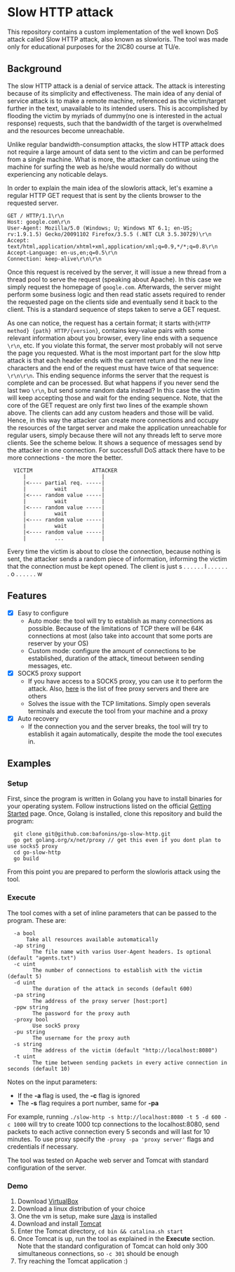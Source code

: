 # Slow HTTP attack

This repository contains a custom implementation of the well known DoS attack called Slow HTTP attack, also known as slowloris. The tool was made only for educational purposes for the 2IC80 course at TU/e.

## Background

The slow HTTP attack is a denial of service attack. The attack is interesting because of its simplicity and effectiveness. The main idea of any denial of service attack is to make a remote machine, referenced as the victim/target further in the text, unavailable to its intended users. This is accomplished by flooding the victim by myriads of dummy(no one is interested in the actual response) requests, such that the bandwidth of the target is overwhelmed and the resources become unreachable.

Unlike regular bandwidth-consumption attacks, the slow HTTP attack does not require a large amount of data sent to the victim and can be performed from a single machine. What is more, the attacker can continue using the machine for surfing the web as he/she would normally do without experiencing any noticable delays. 

In order to explain the main idea of the slowloris attack, let's examine a regular HTTP GET request that is sent by the clients browser to the requested server.

```
GET / HTTP/1.1\r\n
Host: google.com\r\n
User-Agent: Mozilla/5.0 (Windows; U; Windows NT 6.1; en-US; rv:1.9.1.5) Gecko/20091102 Firefox/3.5.5 (.NET CLR 3.5.30729)\r\n
Accept: text/html,application/xhtml+xml,application/xml;q=0.9,*/*;q=0.8\r\n
Accept-Language: en-us,en;q=0.5\r\n
Connection: keep-alive\r\n\r\n
```

Once this request is received by the server, it will issue a new thread from a thread pool to serve the request (speaking about Apache). In this case we simply request the homepage of `google.com`. Afterwards, the server might perform some business logic and then read static assets required to render the requested page on the clients side and eventually send it back to the client. This is a standard sequence of steps taken to serve a GET request.

As one can notice, the request has a certain format; it starts with`{HTTP method} {path} HTTP/{version}`, contains key-value pairs with some relevant information about you browser, every line ends with a sequence `\r\n`, etc. If you violate this format, the server most probably will not serve the page you requested. What is the most important part for the slow http attack is that each header ends with the carrent return and the new line characters and the end of the request must have twice of that sequence: `\r\n\r\n`. This ending sequence informs the server that the request is complete and can be processed. But what happens if you never send the last two `\r\n`, but send some random data instead? In this case the victim will keep accepting those and wait for the ending sequence. Note, that the core of the GET request are only first two lines of the example shown above. The clients can add any custom headers and those will be valid. Hence, in this way the attacker can create more connections and occupy the resources of the target server and make the application unreachable for regular users, simply because there will not any threads left to serve more clients. See the scheme below. It shows a sequence of messages send by the attacker in one connection. For successfull DoS attack there have to be more connections - the more the better.

```
  VICTIM                   ATTACKER
     |                        |
     |<---- partial req. -----|
     |         wait           |
     |<---- random value -----|
     |         wait           |
     |<---- random value -----|
     |         wait           |
     |<---- random value -----|
     |         wait           |
     |<---- random value -----|
     |         ...            |
```

Every time the victim is about to close the connection, because nothing is sent, the attacker sends a random piece of information, informing the victim that the connection must be kept opened. The client is just s . .  . . . . l . . . . . . . o . . . . . . w

## Features

- [x] Easy to configure
  - Auto mode: the tool will try to establish as many connections as possible. Because of the limitations of TCP there will be 64K connections at most (also take into account that some ports are reserver by your OS)
  - Custom mode: configure the amount of connections to be established, duration of the attack, timeout between sending messages, etc.
- [x] SOCK5 proxy support
  - If you have access to a SOCK5 proxy, you can use it to perform the attack. Also, [here](https://www.socks-proxy.net/) is the list of free proxy servers and there are others
  - Solves the issue with the TCP limitations. Simply open severals terminals and execute the tool from your machine and a proxy
- [x] Auto recovery
  - If the connection you and the server breaks, the tool will try to establish it again automatically, despite the mode the tool executes in.

## Examples

### Setup
First, since the program is written in Golang you have to install binaries for your operating system. Follow instructions listed on the official [Getting Started](https://golang.org/doc/install) page. Once, Golang is installed, clone this repository and build the program:
```
  git clone git@github.com:bafonins/go-slow-http.git
  go get golang.org/x/net/proxy // get this even if you dont plan to use socks5 proxy
  cd go-slow-http
  go build
```
From this point you are prepared to perform the slowloris attack using the tool.

### Execute
The tool comes with a set of inline parameters that can be passed to the program. These are:
```
  -a bool 
      Take all resources available automatically
  -ap string
    	The file name with varius User-Agent headers. Is optional (default "agents.txt")
  -c uint
    	The number of connections to establish with the victim (default 5)
  -d uint
    	The duration of the attack in seconds (default 600)
  -pa string
    	The address of the proxy server [host:port]
  -ppw string
    	The password for the proxy auth
  -proxy bool
    	Use sock5 proxy
  -pu string
    	The username for the proxy auth
  -s string
    	The address of the victim (default "http://localhost:8080")
  -t uint
    	The time between sending packets in every active connection in seconds (default 10)
```

Notes on the input parameters:
  - If the **-a** flag is used, the **-c** flag is ignored
  - The **-s** flag requires a port number, same for **-pa**

For example, running `./slow-http -s http://localhost:8080 -t 5 -d 600 -c 1000` will try to create 1000 tcp connections to the localhost:8080, send packets to each active connection every 5 seconds and will last for 10 minutes. To use proxy specify the `-proxy -pa 'proxy server'` flags and credentials if necessary.

The tool was tested on Apache web server and Tomcat with standard configuration of the server.

### Demo

1. Download [VirtualBox](https://www.virtualbox.org/wiki/Downloads)
2. Download a linux distribution of your choice
3. One the vm is setup, make sure [Java](https://java.com/en/download/) is installed
4. Download and install [Tomcat](https://tomcat.apache.org/download-70.cgi)
5. Enter the Tomcat directory, `cd bin && catalina.sh start`
6. Once Tomcat is up, run the tool as explained in the **Execute** section. Note that the standard configuration of Tomcat can hold only 300 simultaneous connections, so `-c 301` should be enough
7. Try reaching the Tomcat application :)
